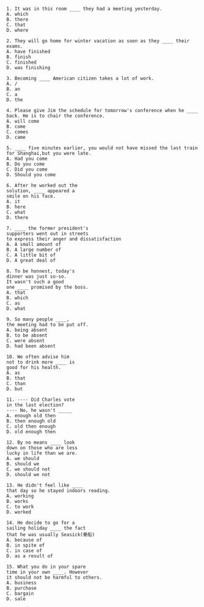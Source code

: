 ```text
1. It was in this room ____ they had a meeting yesterday. 
A. which
B. there
C. that
D. where 
```

```text
2. They will go home for winter vacation as soon as they ____ their exams.
A. have finished
B. finish
C. finished
D. was finishing
```

```text
3. Becoming ____ American citizen takes a lot of work.
A. / 
B. an 
C. a 
D. the 
```


```text
4. Please give Jim the schedule for tomorrow's conference when he ____ back. He is to chair the conference.
A. will come 
B. come
C. comes 
D. came 
```


```text
5. ____ five minutes earlier, you would not have missed the last train for Shanghai,but you were late.
A. Had you come
B. Do you come 
C. Did you come 
D. Should you come
```


```text
6. After he worked out the 
solution, ____ appeared a 
smile on his face.
A. it 
B. here
C. what 
D. there

```


```text
7. ____ the former president's 
supporters went out in streets 
to express their anger and dissatisfaction
A. A small amount of 
B. A large number of 
C. A little bit of 
D. A great deal of
```

```text
8. To be honnest, today's 
dinner was just so-so. 
It wasn't such a good 
one ____ promised by the boss.
A. that 
B. which 
C. as
D. what 

```


```text
9. So many people ____, 
the meeting had to be put off. 
A. being absent 
B. to be absent 
C. were absent 
D. had been absent 
```


```text
10. We often advise him 
not to drink more ____ is 
good for his health. 
A. as 
B. that 
C. than 
D. but 
```


```text
11. ---- Did Charles vote 
in the last election? 
---- No, he wasn't _____
A. enough old then 
B. then enough old 
C. old then enough 
D. old enough then 
```


```text
12. By no means ____ look 
down on those who are less 
lucky in life than we are.
A. we should 
B. should we 
C. we should not 
D. should we not 
```


```text
13. He didn't feel like ____ 
that day so he stayed indoors reading.
A. working 
B. works 
C. to work  
D. worked 
```


```text
14. He decide to go for a 
sailing holiday ____ the fact 
that he was usually Seasick(晕船)
A. because of 
B. in spite of 
C. in case of 
D. as a result of 
```


```text
15. What you do in your spare 
time in your own ____. However 
it should not be harmful to others.
A. business 
B. purchase 
C. bargain 
D. sale
```


```text

```


```text

```


```text

```


```text

```


```text

```


```text

```


```text

```


```text

```


```text

```


```text

```


```text

```


```text

```


```text

```


```text

```


```text

```


```text

```


```text

```


```text

```


```text

```


```text

```


```text

```


```text

```


```text

```


```text

```


```text

```


```text

```


```text

```


```text

```


```text

```


```text

```
